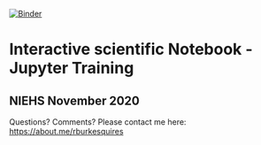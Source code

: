 [![Binder](https://mybinder.org/badge_logo.svg)](https://mybinder.org/v2/gh/burkesquires/jupyter_training_2020/HEAD?urlpath=https%3A%2F%2Fgithub.com%2Fburkesquires%2Fjupyter_training_2020%2Fblob%2Fmaster%2FStart_Here.ipynb)

# Interactive scientific Notebook - Jupyter Training

## NIEHS November 2020

Questions? Comments? Please contact me here: https://about.me/rburkesquires 
